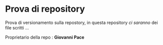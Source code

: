 # Prova di repository

Prova di versionamento sulla repostory, in questa repository *ci saranno* dei file scritti ...

Proprietario della repo : **Giovanni Pace**